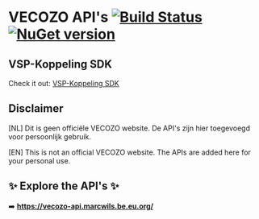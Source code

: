# VECOZO API's [![Build Status](https://github.com/marcwils/VECOZO-OpenAPI/actions/workflows/gh-pages.yml/badge.svg?branch=main)](https://github.com/MarcWils/VECOZO-OpenAPI/actions/workflows/gh-pages.yml) [![NuGet version](https://badge.fury.io/nu/MarcWils.Vecozo.VspKoppelingSdk.svg)](https://www.nuget.org/packages/MarcWils.Vecozo.VspKoppelingSdk/)

## VSP-Koppeling SDK
Check it out: [VSP-Koppeling SDK](https://github.com/MarcWils/VECOZO-OpenAPI/tree/main/sdk/VspKoppelingSdk)

## Disclaimer
[NL] Dit is geen officiële VECOZO website. De API's zijn hier toegevoegd voor persoonlijk gebruik.

[EN] This is not an official VECOZO website. The APIs are added here for your personal use.

## ✨ Explore the API's ✨

➡️ **https://vecozo-api.marcwils.be.eu.org/**
